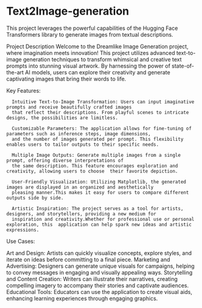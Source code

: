 # Text2Image-generation
This project leverages the powerful capabilities of the Hugging Face Transformers library to generate images from textual descriptions.

Project Description
Welcome to the Dreamlike Image Generation project, where imagination meets innovation! This project utilizes advanced text-to-image generation techniques to transform whimsical and creative text prompts into stunning visual artwork. By harnessing the power of state-of-the-art AI models, users can explore their creativity and generate captivating images that bring their words to life.

Key Features:
      
      Intuitive Text-to-Image Transformation: Users can input imaginative prompts and receive beautifully crafted images
      that reflect their descriptions. From playful scenes to intricate designs, the possibilities are limitless.
      
      Customizable Parameters: The application allows for fine-tuning of parameters such as inference steps, image dimensions, 
      and the number of images generated per prompt. This flexibility enables users to tailor outputs to their specific needs.
      
      Multiple Image Outputs: Generate multiple images from a single prompt, offering diverse interpretations of 
      the same description. This feature encourages exploration and creativity, allowing users to choose  their favorite depiction.
      
      User-Friendly Visualization: Utilizing Matplotlib, the generated images are displayed in an organized and aesthetically 
      pleasing manner.This makes it easy for users to compare different outputs side by side.
      
      Artistic Inspiration: The project serves as a tool for artists, designers, and storytellers, providing a new medium for 
      inspiration and creativity.Whether for professional use or personal exploration, this  application can help spark new ideas and artistic expressions.
      
Use Cases:

Art and Design: Artists can quickly visualize concepts, explore styles, and iterate on ideas before committing to a final piece.
Marketing and Advertising: Designers can generate unique visuals for campaigns, helping to convey messages in engaging and visually appealing ways.
Storytelling and Content Creation: Writers can illustrate their narratives, creating compelling imagery to accompany their stories and captivate audiences.
Educational Tools: Educators can use the application to create visual aids, enhancing learning experiences through engaging graphics.
